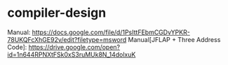 # compiler-design

Manual: https://docs.google.com/file/d/1PsIttFEbmCGDvYPKR-78UKQFcXhGE92v/edit?filetype=msword
Manual[JFLAP + Three Address Code]: https://drive.google.com/open?id=1n644RPNXtFSk0xS3ruMUk8N_14dolxuK
